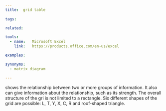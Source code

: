 ```yaml
---
title:  grid table
  
tags:

related:

tools:
  - name:   Microsoft Excel
    link:   https://products.office.com/en-us/excel

examples:

synonyms: 
  - matrix diagram

---
```


shows the relationship between two or more groups of information. It also can give information about the relationship, such as its strength. The overall structure of the gri is not limited to a rectangle. Six different shapes of the grid are possible: L, T, Y, X, C, R and roof-shaped triangle.

<!--more-->
